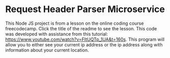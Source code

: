 # Request Header Parser Microservice
This Node JS project is from a lesson on the online coding course freecodecamp. Click the title of the readme to see the lesson. This code was developed with assistance from this tutorial: https://www.youtube.com/watch?v=FItUQTp_1UA&t=160s.
This program will allow you to either see your current ip address or the ip address along with information about your current location.
